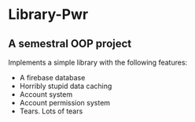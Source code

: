 # Library-Pwr

## A semestral OOP project

Implements a simple library with the following features:
* A firebase database
* Horribly stupid data caching
* Account system
* Account permission system
* Tears. Lots of tears

